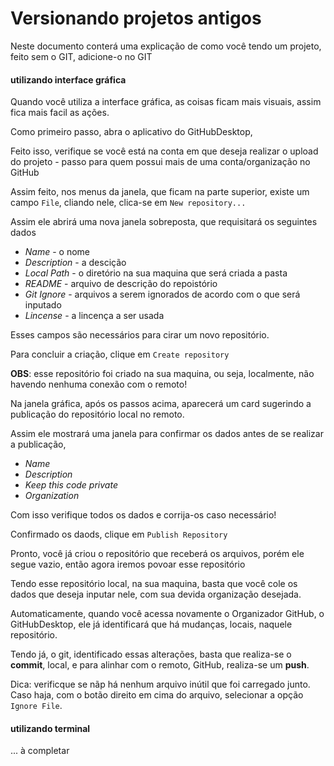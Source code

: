 # Versionando projetos antigos

Neste documento conterá uma explicação de como você tendo um projeto, feito sem o GIT, adicione-o no GIT

#### utilizando interface gráfica

Quando você utiliza a interface gráfica, as coisas ficam mais visuais, assim fica mais facil as ações.

Como primeiro passo, abra o aplicativo do GitHubDesktop,

Feito isso, verifique se você está na conta em que deseja realizar o upload do projeto - passo para quem possui mais de uma conta/organização no GitHub

Assim feito, nos menus da janela, que ficam na parte superior, existe um campo `File`, cliando nele, clica-se em `New repository...`

Assim ele abrirá uma nova janela sobreposta, que requisitará os seguintes dados
 - _Name_ - o nome
 - _Description_ - a descição
 - _Local Path_ - o diretório na sua maquina que será criada a pasta
 - _README_ - arquivo de descrição do repoistório
 - _Git Ignore_ - arquivos a serem ignorados de acordo com o que será inputado
 - _Lincense_ - a lincença a ser usada

Esses campos são necessários para cirar um novo repositório.

Para concluir a criação, clique em `Create repository`

**OBS**: esse repositório foi criado na sua maquina, ou seja, localmente, não havendo nenhuma conexão com o remoto!

Na janela gráfica, após os passos acima, aparecerá um card sugerindo a publicação do repositório local no remoto.

Assim ele mostrará uma janela para confirmar os dados antes de se realizar a publicação,

 - _Name_
 - _Description_
 - _Keep this code private_
 - _Organization_

Com isso verifique todos os dados e corrija-os caso necessário!

Confirmado os daods, clique em `Publish Repository`

Pronto, você já criou o repositório que receberá os arquivos, porém ele segue vazio, então agora iremos povoar esse repositório

Tendo esse repositório local, na sua maquina, basta que você cole os dados que deseja inputar nele, com sua devida organização desejada.

Automaticamente, quando você acessa novamente o Organizador GitHub, o GitHubDesktop, ele já identificará que há mudanças, locais, naquele repositório.

Tendo já, o git, identificado essas alterações, basta que realiza-se o **commit**, local, e para alinhar com o remoto, GitHub, realiza-se um **push**.

Dica: verificque se nãp há nenhum arquivo inútil que foi carregado junto. Caso haja, com o botão direito em cima do arquivo, selecionar a opção `Ignore File`.



#### utilizando terminal

... à completar

